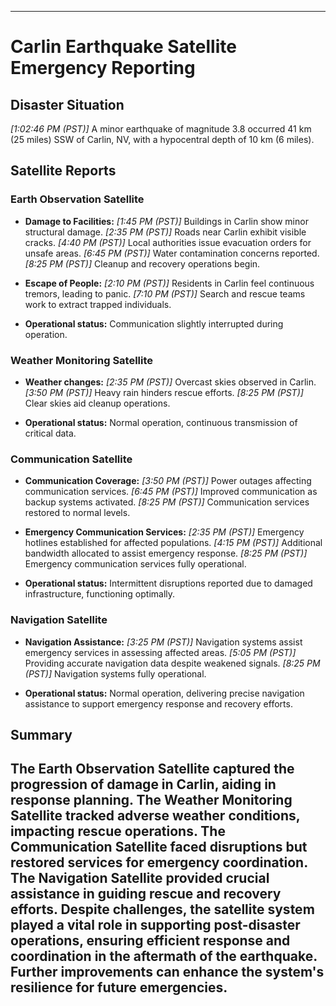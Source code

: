 -------------------------
# Carlin Earthquake Satellite Emergency Reporting
## Disaster Situation
*[1:02:46 PM (PST)]* A minor earthquake of magnitude 3.8 occurred 41 km (25 miles) SSW of Carlin, NV, with a hypocentral depth of 10 km (6 miles).

## Satellite Reports
### Earth Observation Satellite
- **Damage to Facilities:**
*[1:45 PM (PST)]* Buildings in Carlin show minor structural damage.
*[2:35 PM (PST)]* Roads near Carlin exhibit visible cracks.
*[4:40 PM (PST)]* Local authorities issue evacuation orders for unsafe areas.
*[6:45 PM (PST)]* Water contamination concerns reported.
*[8:25 PM (PST)]* Cleanup and recovery operations begin.

- **Escape of People:**
*[2:10 PM (PST)]* Residents in Carlin feel continuous tremors, leading to panic.
*[7:10 PM (PST)]* Search and rescue teams work to extract trapped individuals.

- **Operational status:**
Communication slightly interrupted during operation.

### Weather Monitoring Satellite
- **Weather changes:**
*[2:35 PM (PST)]* Overcast skies observed in Carlin.
*[3:50 PM (PST)]* Heavy rain hinders rescue efforts.
*[8:25 PM (PST)]* Clear skies aid cleanup operations.

- **Operational status:**
Normal operation, continuous transmission of critical data.

### Communication Satellite
- **Communication Coverage:**
*[3:50 PM (PST)]* Power outages affecting communication services.
*[6:45 PM (PST)]* Improved communication as backup systems activated.
*[8:25 PM (PST)]* Communication services restored to normal levels.

- **Emergency Communication Services:**
*[2:35 PM (PST)]* Emergency hotlines established for affected populations.
*[4:15 PM (PST)]* Additional bandwidth allocated to assist emergency response.
*[8:25 PM (PST)]* Emergency communication services fully operational.

- **Operational status:**
Intermittent disruptions reported due to damaged infrastructure, functioning optimally.

### Navigation Satellite
- **Navigation Assistance:**
*[3:25 PM (PST)]* Navigation systems assist emergency services in assessing affected areas.
*[5:05 PM (PST)]* Providing accurate navigation data despite weakened signals.
*[8:25 PM (PST)]* Navigation systems fully operational.

- **Operational status:**
Normal operation, delivering precise navigation assistance to support emergency response and recovery efforts.

## Summary  
The Earth Observation Satellite captured the progression of damage in Carlin, aiding in response planning. The Weather Monitoring Satellite tracked adverse weather conditions, impacting rescue operations. The Communication Satellite faced disruptions but restored services for emergency coordination. The Navigation Satellite provided crucial assistance in guiding rescue and recovery efforts. Despite challenges, the satellite system played a vital role in supporting post-disaster operations, ensuring efficient response and coordination in the aftermath of the earthquake. Further improvements can enhance the system's resilience for future emergencies.
-------------------------
